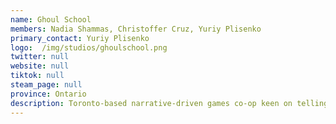 ```yaml
---
name: Ghoul School  
members: Nadia Shammas, Christoffer Cruz, Yuriy Plisenko  
primary_contact: Yuriy Plisenko  
logo:  /img/studios/ghoulschool.png
twitter: null  
website: null  
tiktok: null  
steam_page: null  
province: Ontario  
description: Toronto-based narrative-driven games co-op keen on telling kind stories in unkind worlds.
---
```

